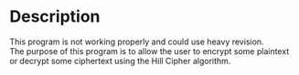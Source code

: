 # Description
This program is not working properly and could use heavy revision.\
The purpose of this program is to allow the user to encrypt some plaintext or decrypt some ciphertext using the Hill Cipher algorithm.

